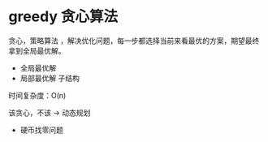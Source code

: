 # greedy 贪心算法

贪心，策略算法 ，解决优化问题，每一步都选择当前来看最优的方案，期望最终拿到全局最优解。

- 全局最优解
- 局部最优解  子结构

时间复杂度：O(n)

该贪心，不该 -> 动态规划

- 硬币找零问题